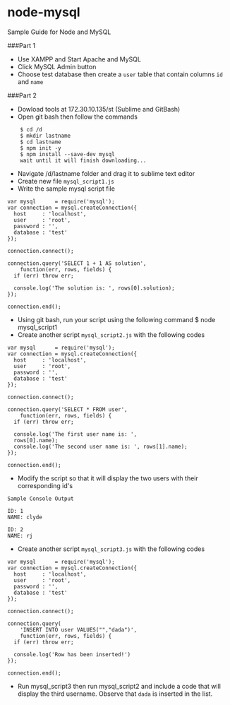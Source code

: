 # node-mysql
Sample Guide for Node and MySQL


###Part 1

* Use XAMPP and Start Apache and MySQL
* Click MySQL Admin button
* Choose test database then create a `user` table that contain columns `id` and `name`

###Part 2

* Dowload tools at 172.30.10.135/st (Sublime and GitBash)
* Open git bash then follow the commands

```
	$ cd /d
	$ mkdir lastname
	$ cd lastname
	$ npm init -y
	$ npm install --save-dev mysql
	wait until it will finish downloading...
```

* Navigate /d/lastname folder and drag it to sublime text editor
* Create new file `mysql_script1.js`
* Write the sample mysql script file

```
var mysql      = require('mysql');
var connection = mysql.createConnection({
  host     : 'localhost',
  user     : 'root',
  password : '',
  database : 'test'
});
 
connection.connect();
 
connection.query('SELECT 1 + 1 AS solution', 
	function(err, rows, fields) {
  if (err) throw err;
 
  console.log('The solution is: ', rows[0].solution);
});
 
connection.end();
```

* Using git bash, run your script using the following command
	$ node mysql_script1
* Create another script `mysql_script2.js` with the following codes

```
var mysql      = require('mysql');
var connection = mysql.createConnection({
  host     : 'localhost',
  user     : 'root',
  password : '',
  database : 'test'
});
 
connection.connect();
 
connection.query('SELECT * FROM user', 
	function(err, rows, fields) {
  if (err) throw err;
 
  console.log('The first user name is: ', 
  rows[0].name);
  console.log('The second user name is: ', rows[1].name);
});
 
connection.end();
```

* Modify the script so that it will display the two users with their corresponding id's

```
Sample Console Output

ID: 1
NAME: clyde

ID: 2
NAME: rj

```

* Create another script `mysql_script3.js` with the following codes

```
var mysql      = require('mysql');
var connection = mysql.createConnection({
  host     : 'localhost',
  user     : 'root',
  password : '',
  database : 'test'
});
 
connection.connect();
 
connection.query(
	'INSERT INTO user VALUES("","dada")', 
	function(err, rows, fields) {
  if (err) throw err;
 
  console.log('Row has been inserted!')
});
 
connection.end();
```

* Run mysql_script3 then run mysql_script2 and include a code that will display the third username. Observe that `dada` is inserted in the list.

